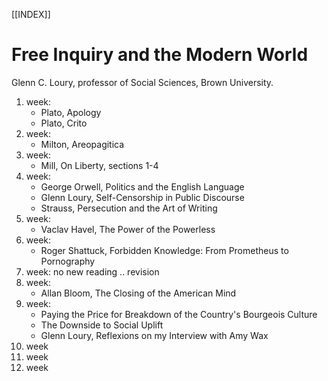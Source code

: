[[INDEX]]  

# Free Inquiry and the Modern World  
Glenn C. Loury, professor of Social Sciences, Brown University.  

1. week:
    - Plato, Apology
    - Plato, Crito
2. week:
    - Milton, Areopagitica
3. week:
    - Mill, On Liberty, sections 1-4
4. week:
    - George Orwell, Politics and the English Language
    - Glenn Loury, Self-Censorship in Public Discourse
    - Strauss, Persecution and the Art of Writing
5. week:
    - Vaclav Havel, The Power of the Powerless
6. week:
    - Roger Shattuck, Forbidden Knowledge: From Prometheus to Pornography
7. week:
    no new reading .. revision
8. week:
    - Allan Bloom, The Closing of the American Mind
9. week:
    - Paying the Price for Breakdown of the Country's Bourgeois Culture
    - The Downside to Social Uplift
    - Glenn Loury, Reflexions on my Interview with Amy Wax
10. week
11. week
12. week

